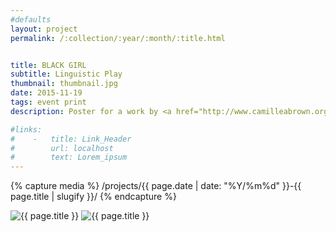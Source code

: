 ```yaml
---
#defaults
layout: project
permalink: /:collection/:year/:month/:title.html


title: BLACK GIRL
subtitle: Linguistic Play
thumbnail: thumbnail.jpg
date: 2015-11-19
tags: event print
description: Poster for a work by <a href="http://www.camilleabrown.org/" target="_blank">Camille A. Brown & Dancers</a> presented at <a href="http://www.redcat.org/event/camille-brown-dancers-black-girl-linguistic-play" target="_blank">REDCAT</a> (collaboration with <a href="http://www.janehongwon.com/" target="_blank">Jane Hong Won Choi</a>). Winner of a Bessie Award and a Doris Duke Artist Award, choreographer Camille A. Brown and her company perform a work which reveals the complexity of carving out a self-defined identity as a Black female in urban American culture.

#links:
#    -   title: Link_Header
#        url: localhost
#        text: Lorem_ipsum
---
```


<!-- set project media path -->
{% capture media %}
    /projects/{{ page.date | date: "%Y/%m%d" }}-{{ page.title | slugify }}/
{% endcapture %}
<!-- end -->

<!-- media -->
<img class="span8" src="{{media|strip}}cab-1.jpg" alt="{{ page.title }}">
<img class="span8" src="{{media|strip}}cab-2.jpg" alt="{{ page.title }}">
